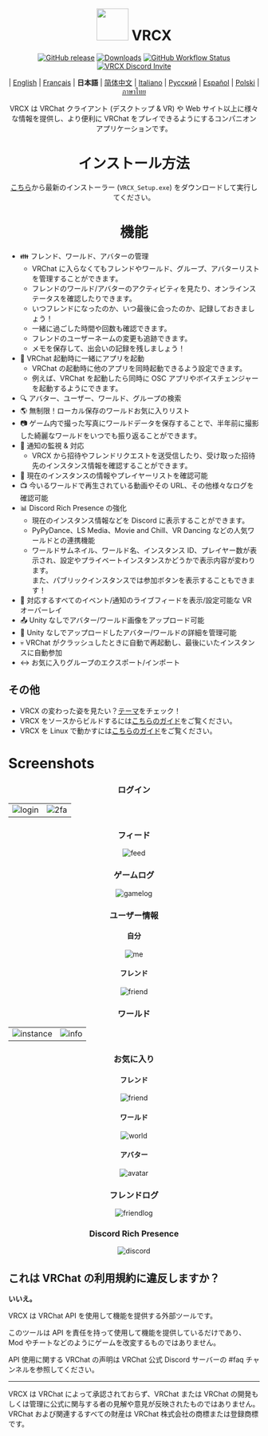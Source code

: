 <div align="center">

# <img src="https://raw.githubusercontent.com/vrcx-team/VRCX/master/VRCX.ico" width="64" height="64"> </img> VRCX

[![GitHub release](https://img.shields.io/github/release/vrcx-team/VRCX.svg)](https://github.com/vrcx-team/VRCX/releases/latest)
[![Downloads](https://img.shields.io/github/downloads/vrcx-team/VRCX/total?color=6451f1)](https://github.com/vrcx-team/VRCX/releases/latest)
[![GitHub Workflow Status](https://github.com/vrcx-team/VRCX/actions/workflows/github_actions.yml/badge.svg)](https://github.com/vrcx-team/VRCX/actions/workflows/github_actions.yml)
[![VRCX Discord Invite](https://img.shields.io/discord/854071236363550763?color=%237289DA&logo=discord&logoColor=white&label=discord)](https://vrcx.app/discord)

| [English](./README.md) | [Français](./README.fr.md) | **日本語** | [简体中文](./README.zh_CN.md) | [Italiano](./README.it.md) | [Русский](./README.ru_RU.md) | [Español](./README.es.md) | [Polski](./README.pl.md) | [ภาษาไทย](./README.th.md)

VRCX は VRChat クライアント (デスクトップ & VR) や Web サイト以上に様々な情報を提供し、より便利に VRChat をプレイできるようにするコンパニオンアプリケーションです。

# インストール方法

<div align="center">

[こちら](https://github.com/vrcx-team/VRCX/releases/latest)から最新のインストーラー (`VRCX_Setup.exe`) をダウンロードして実行してください。

# 機能

<div align="left">

- :family: フレンド、ワールド、アバターの管理
    - VRChat に入らなくてもフレンドやワールド、グループ、アバターリストを管理することができます。
    - フレンドのワールド/アバターのアクティビティを見たり、オンラインステータスを確認したりできます。
    - いつフレンドになったのか、いつ最後に会ったのか、記録しておきましょう！
    - 一緒に過ごした時間や回数も確認できます。
    - フレンドのユーザーネームの変更も追跡できます。
    - メモを保存して、出会いの記録を残しましょう！
- :electric_plug: VRChat 起動時に一緒にアプリを起動
    - VRChat の起動時に他のアプリを同時起動できるよう設定できます。
    - 例えば、VRChat を起動したら同時に OSC アプリやボイスチェンジャーを起動するようにできます。
- :mag: アバター、ユーザー、ワールド、グループの検索
- :earth_americas: 無制限！ローカル保存のワールドお気に入りリスト
- :camera: ゲーム内で撮った写真にワールドデータを保存することで、半年前に撮影した綺麗なワールドをいつでも振り返ることができます。
- :bell: 通知の監視 & 対応
    - VRCX から招待やフレンドリクエストを送受信したり、受け取った招待先のインスタンス情報を確認することができます。
- :scroll: 現在のインスタンスの情報やプレイヤーリストを確認可能
- :tv: 今いるワールドで再生されている動画やその URL、その他様々なログを確認可能
- :bar_chart: Discord Rich Presence の強化
    - 現在のインスタンス情報などを Discord に表示することができます。
    - PyPyDance、LS Media、Movie and Chill、VR Dancing などの人気ワールドとの連携機能
    - ワールドサムネイル、ワールド名、インスタンス ID、プレイヤー数が表示され、設定やプライベートインスタンスかどうかで表示内容が変わります。  
      また、パブリックインスタンスでは参加ボタンを表示することもできます！
- :crystal_ball: 対応するすべてのイベント/通知のライブフィードを表示/設定可能な VR オーバーレイ
- :outbox_tray: Unity なしでアバター/ワールド画像をアップロード可能
- :page_facing_up: Unity なしでアップロードしたアバター/ワールドの詳細を管理可能
- :skull: VRChat がクラッシュしたときに自動で再起動し、最後にいたインスタンスに自動参加
- :left_right_arrow: お気に入りグループのエクスポート/インポート

## その他

- VRCX の変わった姿を見たい？[テーマ](https://github.com/vrcx-team/VRCX/wiki/Themes)をチェック！
- VRCX をソースからビルドするには[こちらのガイド](https://github.com/vrcx-team/VRCX/wiki/Building-from-source)をご覧ください。
- VRCX を Linux で動かすには[こちらのガイド](https://github.com/vrcx-team/VRCX/wiki/Running-VRCX-on-Linux)をご覧ください。

# Screenshots

<div align="center">

<h3>ログイン</h3>

<table>
  <tr>
    <td align="center"><img src="https://github-production-user-asset-6210df.s3.amazonaws.com/34514603/258306004-32bf7310-222b-45a0-91cc-242a6cb26886.png" alt="login"></td>
    <td align="center"><img src="https://github-production-user-asset-6210df.s3.amazonaws.com/34514603/258306165-85a08a60-a0e0-4e50-b4e0-99c5f4fb5da4.png" alt="2fa"></td>
  </tr>
</table>

<h3>フィード</h3>

<img src="https://github-production-user-asset-6210df.s3.amazonaws.com/34514603/258306317-361a3fcc-a506-4b64-9ad5-d198d81f533a.png" alt="feed">

<h3>ゲームログ</h3>

<img src="https://github-production-user-asset-6210df.s3.amazonaws.com/34514603/258306386-e3ba8511-5afb-40a2-abf6-81ba31387dee.png" alt="gamelog">

<h3>ユーザー情報</h3>

<h4>自分</h4>

<img src="https://github-production-user-asset-6210df.s3.amazonaws.com/34514603/258306511-64a45c0f-96d1-4440-b135-544bc285e096.png" alt="me">

<h4>フレンド</h4>

<img src="https://github-production-user-asset-6210df.s3.amazonaws.com/34514603/258306624-43d7a0ae-8f03-474c-bc60-c3a9b4d6ffb9.png" alt="friend">

<h3>ワールド</h3>

<table>
  <tr>
    <td align="center"><img src="https://github-production-user-asset-6210df.s3.amazonaws.com/34514603/258306691-65eeb2d2-c640-4abb-8d68-fc4d911b9504.png" alt="instance"></td>
    <td align="center"><img src="https://github-production-user-asset-6210df.s3.amazonaws.com/34514603/258306760-c7256775-7b59-419e-bc81-d27a81168d3e.png" alt="info"></td>
  </tr>
</table>

<h3>お気に入り</h3>

<h4>フレンド</h4>

<img src="https://github-production-user-asset-6210df.s3.amazonaws.com/34514603/258306890-1dbe80eb-d4d3-4d5f-a908-41f6c7f225a4.png" alt="friend">

<h4>ワールド</h4>

<img src="https://github-production-user-asset-6210df.s3.amazonaws.com/34514603/258307011-e27b28b3-9f5b-4f5a-9311-e0d1ec8659c6.png" alt="world">

<h4>アバター</h4>

<img src="https://github-production-user-asset-6210df.s3.amazonaws.com/34514603/258307171-5b530698-771a-435c-84fa-9b3ff17bf2dc.png" alt="avatar">

<h3>フレンドログ</h3>

<img src="https://github-production-user-asset-6210df.s3.amazonaws.com/34514603/258307210-a727a0fe-cba8-438d-9c3f-2276d96be9c2.png" alt="friendlog">

<h3>Discord Rich Presence</h3>

<img src="https://github-production-user-asset-6210df.s3.amazonaws.com/82102170/251997318-5a71249c-59fc-4ad6-9194-d6b1d4165600.png" alt="discord">

<!-- The other images will be similar to this -->
</div>

## これは VRChat の利用規約に違反しますか？

**いいえ。**

VRCX は VRChat API を使用して機能を提供する外部ツールです。

このツールは API を責任を持って使用して機能を提供しているだけであり、Mod やチートなどのようにゲームを改変するものではありません。

API 使用に関する VRChat の声明は VRChat 公式 Discord サーバーの #faq チャンネルを参照してください。

---

VRCX は VRChat によって承認されておらず、VRChat または VRChat の開発もしくは管理に公式に関与する者の見解や意見が反映されたものではありません。VRChat および関連するすべての財産は VRChat 株式会社の商標または登録商標です。
